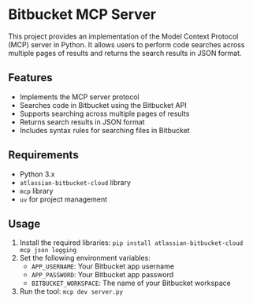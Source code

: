 # Bitbucket MCP Server

This project provides an implementation of the Model Context Protocol (MCP) server in Python. It allows users to perform code searches across multiple pages of results and returns the search results in JSON format.

## Features

* Implements the MCP server protocol
* Searches code in Bitbucket using the Bitbucket API
* Supports searching across multiple pages of results
* Returns search results in JSON format
* Includes syntax rules for searching files in Bitbucket

## Requirements

* Python 3.x
* `atlassian-bitbucket-cloud` library
* `mcp` library
* `uv` for project management

## Usage

1. Install the required libraries: `pip install atlassian-bitbucket-cloud mcp json logging`
2. Set the following environment variables:
	* `APP_USERNAME`: Your Bitbucket app username
	* `APP_PASSWORD`: Your Bitbucket app password
	* `BITBUCKET_WORKSPACE`: The name of your Bitbucket workspace
3. Run the tool: `mcp dev server.py`
